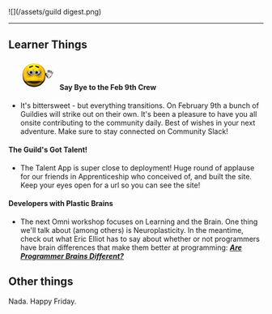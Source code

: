 ![](/assets/guild digest.png)

---

## Learner Things

#### ![](/assets/goodbye.png)Say Bye to the Feb 9th Crew

* It's bittersweet - but everything transitions. On February 9th a bunch of Guildies will strike out on their own. It's been a pleasure to have you all onsite contributing to the community daily. Best of wishes in your next adventure. Make sure to stay connected on Community Slack!

#### The Guild's Got Talent!

* The Talent App is super close to deployment! Huge round of applause for our friends in Apprenticeship who conceived of, and built the site. Keep your eyes open for a url so you can see the site!

#### Developers with Plastic Brains

* The next Omni workshop focuses on Learning and the Brain. One thing we'll talk about \(among others\) is Neuroplasticity. In the meantime, check out what Eric Elliot has to say about whether or not programmers have brain differences that make them better at programming: [_**Are Programmer Brains Different?**_](https://medium.com/javascript-scene/are-programmer-brains-different-2068a52648a7)



## Other things

Nada. Happy Friday. 



